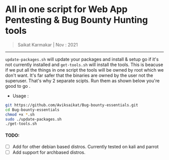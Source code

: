 # All in one script for Web App Pentesting & Bug Bounty Hunting tools

> Saikat Karmakar | Nov : 2021

---
`update-packages.sh` will update your packages and install & setup go if it's not currently installed and `get-tools.sh` will install the tools. This is beacuse if we put all the things in one script the tools will be owned by root which we don't want. It's far safer that the binaries are owned by the user not the superuser. That's why 2 separate scipts. Run them as shown below you're good to go . 

- Usage :
```bash
git https://github.com/Aviksaikat/Bug-bounty-essentials.git
cd Bug-bounty-essentials
chmod +x *.sh 
sudo ./update-packages.sh
./get-tools.sh
```


#### TODO:
- [ ] Add for other debian based distros. Currently tested on kali and parrot
- [ ] Add support for archbased distros.
